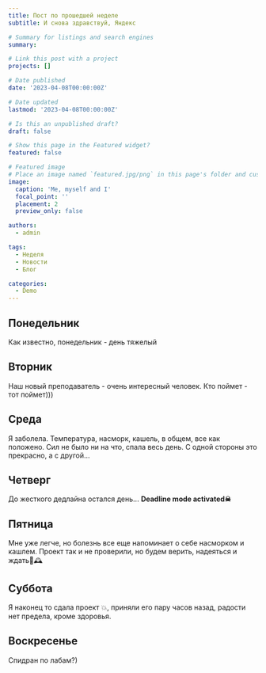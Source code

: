 ```yaml
---
title: Пост по прошедшей неделе
subtitle: И снова здравствуй, Яндекс

# Summary for listings and search engines
summary: 

# Link this post with a project
projects: []

# Date published
date: '2023-04-08T00:00:00Z'

# Date updated
lastmod: '2023-04-08T00:00:00Z'

# Is this an unpublished draft?
draft: false

# Show this page in the Featured widget?
featured: false

# Featured image
# Place an image named `featured.jpg/png` in this page's folder and customize its options here.
image:
  caption: 'Me, myself and I'
  focal_point: ''
  placement: 2
  preview_only: false

authors:
  - admin

tags:
  - Неделя
  - Новости
  - Блог

categories:
  - Demo
---
```


## Понедельник 

Как известно, понедельник - день тяжелый 

## Вторник

Наш новый преподаватель - очень интересный человек.
Кто поймет - тот поймет)))

## Среда

Я заболела. Температура, насморк, кашель, в общем, все как положено. Сил не было ни на что, спала весь день. С одной стороны это прекрасно, а с другой...

## Четверг

До жесткого дедлайна остался день... **Deadline mode activated☠**

## Пятница 

Мне уже легче, но болезнь все еще напоминает о себе насморком и кашлем. Проект так и не проверили, но будем верить, надеяться и ждать🫥🕰

## Суббота

Я наконец то сдала проект 💥, приняли его пару часов назад, радости нет предела, кроме здоровья.

## Воскресенье

Спидран по лабам?)


